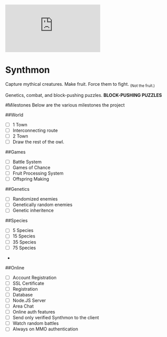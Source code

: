 ![Systems Watcher](http://goaggro.com/projects/synthwatcher/systemWatcher.php)

# Synthmon
Capture mythical creatures. Make fruit. Force them to fight. <sub>(Not the fruit.)</sub>

Genetics, combat, and block-pushing puzzles. **BLOCK-PUSHING PUZZLES**

#Milestones
Below are the various milestones the project

##World
- [ ] 1 Town
- [ ] Interconnecting route
- [ ] 2 Town
- [ ] Draw the rest of the owl.

##Games
- [ ] Battle System
- [ ] Games of Chance
- [ ] Fruit Processing System
- [ ] Offspring Making

##Genetics
- [ ] Randomized enemies
- [ ] Genetically random enemies
- [ ] Genetic inheritence

##Species
- [ ] 5 Species
- [ ] 15 Species
- [ ] 35 Species
- [ ] 75 Species
- 
##Online
- [ ] Account Registration
 - [ ] SSL Certificate
 - [ ] Registration
 - [ ] Database
- [ ] Node.JS Server
 - [ ] Area Chat
- [ ] Online auth features
 - [ ] Send only verified Synthmon to the client
- [ ] Watch random battles
- [ ] Always on MMO authentication